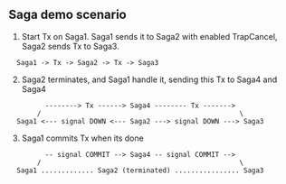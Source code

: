 ## Saga demo scenario ##

1. Start Tx on Saga1. Saga1 sends it to Saga2 with enabled TrapCancel, Saga2 sends Tx to Saga3.

```
  Saga1 -> Tx -> Saga2 -> Tx -> Saga3
```

2. Saga2 terminates, and Saga1 handle it, sending this Tx to Saga4 and Saga4

```
         --------> Tx ------> Saga4 -------- Tx ------->
       /                                                 \
  Saga1 <--- signal DOWN <--- Saga2 ---> signal DOWN ---> Saga3

```

3. Saga1 commits Tx when its done

```
         -- signal COMMIT --> Saga4 -- signal COMMIT -->
       /                                                 \
  Saga1 ............. Saga2 (terminated) ................ Saga3

```
